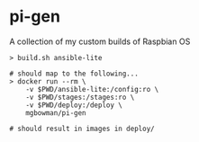 # pi-gen

A collection of my custom builds of Raspbian OS

```
> build.sh ansible-lite

# should map to the following...
> docker run --rm \
    -v $PWD/ansible-lite:/config:ro \
    -v $PWD/stages:/stages:ro \
    -v $PWD/deploy:/deploy \
    mgbowman/pi-gen

# should result in images in deploy/

```
